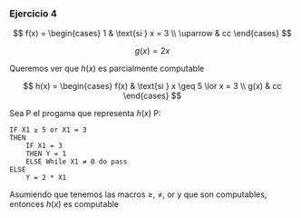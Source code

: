 ### Ejercicio 4

$$
f(x) = \begin{cases}
1 & \text{si } x = 3 \\
\uparrow & cc
\end{cases}
$$

$$
g(x) = 2x
$$

Queremos ver que $h(x)$ es parcialmente computable

$$
h(x) = \begin{cases}
f(x) & \text{si } x \geq 5 \lor x = 3 \\
g(x) & cc
\end{cases}
$$

Sea P el progama que representa $h(x)$
P:
``` 
IF X1 ≥ 5 or X1 = 3
THEN
    IF X1 = 3
    THEN Y = 1
    ELSE While X1 ≠ 0 do pass
ELSE
    Y = 2 * X1
```

Asumiendo que tenemos las macros ≥, ≠, or y que son computables, entonces $h(x)$ es computable